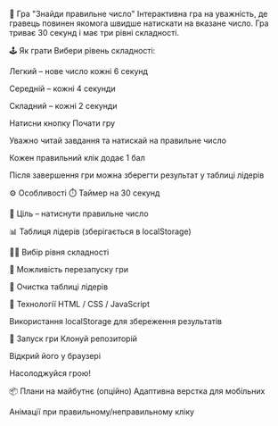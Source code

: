 🎯 Гра "Знайди правильне число"
Інтерактивна гра на уважність, де гравець повинен якомога швидше натискати на вказане число. Гра триває 30 секунд і має три рівні складності.

🕹️ Як грати
Вибери рівень складності:

Легкий – нове число кожні 6 секунд

Середній – кожні 4 секунди

Складний – кожні 2 секунди

Натисни кнопку Почати гру

Уважно читай завдання та натискай на правильне число

Кожен правильний клік додає 1 бал

Після завершення гри можна зберегти результат у таблиці лідерів

⚙️ Особливості
⏱️ Таймер на 30 секунд

🎯 Ціль – натиснути правильне число

📊 Таблиця лідерів (зберігається в localStorage)

👨‍💻 Вибір рівня складності

🔁 Можливість перезапуску гри

🧹 Очистка таблиці лідерів

🧩 Технології
HTML / CSS / JavaScript

Використання localStorage для збереження результатів

🚀 Запуск гри
Клонуй репозиторій 

Відкрий його у браузері

Насолоджуйся грою!

📦 Плани на майбутнє (опційно)
Адаптивна верстка для мобільних

Анімації при правильному/неправильному кліку

